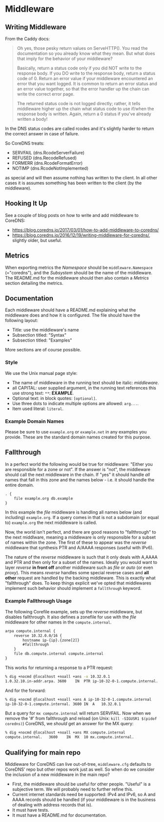 # Middleware

## Writing Middleware

From the Caddy docs:

> Oh yes, those pesky return values on ServeHTTP(). You read the documentation so you already know
> what they mean. But what does that imply for the behavior of your middleware?
>
> Basically, return a status code only if you did NOT write to the response body. If you DO write to
> the response body, return a status code of 0. Return an error value if your middleware encountered
> an error that you want logged. It is common to return an error status and an error value together,
> so that the error handler up the chain can write the correct error page.
>
> The returned status code is not logged directly; rather, it tells middleware higher up the chain
> what status code to use if/when the response body is written. Again, return a 0 status if you've
> already written a body!

In the DNS status codes are called rcodes and it's slightly harder to return the correct
answer in case of failure.

So CoreDNS treats:

* SERVFAIL (dns.RcodeServerFailure)
* REFUSED (dns.RecodeRefused)
* FORMERR (dns.RcodeFormatError)
* NOTIMP (dns.RcodeNotImplemented)

as special and will then assume nothing has written to the client. In all other cases it is assumes
something has been written to the client (by the middleware).

## Hooking It Up

See a couple of blog posts on how to write and add middleware to CoreDNS:

* <https://blog.coredns.io/2017/03/01/how-to-add-middleware-to-coredns/>
* <https://blog.coredns.io/2016/12/19/writing-middleware-for-coredns/>, slightly older, but useful.

## Metrics

When exporting metrics the *Namespace* should be `middleware.Namespace` (="coredns"), and the
*Subsystem* should be the name of the middleware. The README.md for the middleware should then
also contain a *Metrics* section detailing the metrics.

## Documentation

Each middleware should have a README.md explaining what the middleware does and how it is
configured. The file should have the following layout:

* Title: use the middleware's name
* Subsection titled: "Syntax"
* Subsection titled: "Examples"

More sections are of course possible.

### Style

We use the Unix manual page style:

* The name of middleware in the running text should be italic: *middleware*.
* all CAPITAL: user supplied argument, in the running text references this use strong text: `**`:
  **EXAMPLE**.
* Optional text: in block quotes: `[optional]`.
* Use three dots to indicate multiple options are allowed: `arg...`.
* Item used literal: `literal`.

### Example Domain Names

Please be sure to use `example.org` or `example.net` in any examples you provide. These are the
standard domain names created for this purpose.

## Fallthrough

In a perfect world the following would be true for middleware: "Either you are responsible for
a zone or not". If the answer is "not", the middleware should call the next middleware in the chain.
If "yes" it should handle *all* names that fall in this zone and the names below - i.e. it should
handle the entire domain.

~~~ txt
. {
    file example.org db.example
}
~~~
In this example the *file* middleware is handling all names below (and including) `example.org`. If
a query comes in that is not a subdomain (or equal to) `example.org` the next middleware is called.

Now, the world isn't perfect, and there are good reasons to "fallthrough" to the next middlware,
meaning a middleware is only responsible for a subset of names within the zone. The first of these
to appear was the *reverse* middleware that synthesis PTR and A/AAAA responses (useful with IPv6).

The nature of the *reverse* middleware is such that it only deals with A,AAAA and PTR and then only
for a subset of the names. Ideally you would want to layer *reverse* **in front off** another
middleware such as *file* or *auto* (or even *proxy*). This means *reverse* handles some special
reverse cases and **all other** request are handled by the backing middleware. This is exactly what
"fallthrough" does. To keep things explicit we've opted that middlewares implement such behavior
should implement a `fallthrough` keyword.

### Example Fallthrough Usage

The following Corefile example, sets up the *reverse* middleware, but disables fallthrough. It
also defines a zonefile for use with the *file* middleware for other names in the `compute.internal`.

~~~ txt
arpa compute.internal {
    reverse 10.32.0.0/16 {
        hostname ip-{ip}.{zone[2]}
        #fallthrough
    }
    file db.compute.internal compute.internal
}
~~~

This works for returning a response to a PTR request:

~~~ sh
% dig +nocmd @localhost +noall +ans -x 10.32.0.1
1.0.32.10.in-addr.arpa.	3600	IN	PTR	ip-10-32-0-1.compute.internal.
~~~

And for the forward:

~~~ sh
% dig +nocmd @localhost +noall +ans A ip-10-32-0-1.compute.internal
ip-10-32-0-1.compute.internal. 3600 IN	A	10.32.0.1
~~~

But a query for `mx compute.internal` will return SERVFAIL. Now when we remove the '#' from
fallthrough and reload (on Unix: `kill -SIGUSR1 $(pidof coredns)`) CoreDNS, we *should* get an
answer for the MX query:

~~~ sh
% dig +nocmd @localhost +noall +ans MX compute.internal
compute.internal.	3600	IN	MX	10 mx.compute.internal.
~~~

## Qualifying for main repo

Middleware for CoreDNS can live out-of-tree, `middleware.cfg` defaults to CoreDNS' repo but other
repos work just as well. So when do we consider the inclusion of a new middleware in the main repo?

* First, the middleware should be useful for other people. "Useful" is a subjective term. We will
  probably need to further refine this.
* Current internet standards need be supported: IPv4 and IPv6, so A and AAAA records should be
  handled (if your middleware is in the business of dealing with address records that is).
* It must have tests.
* It must have a README.md for documentation.
